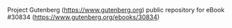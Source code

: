 Project Gutenberg (https://www.gutenberg.org) public repository for eBook #30834 (https://www.gutenberg.org/ebooks/30834)
